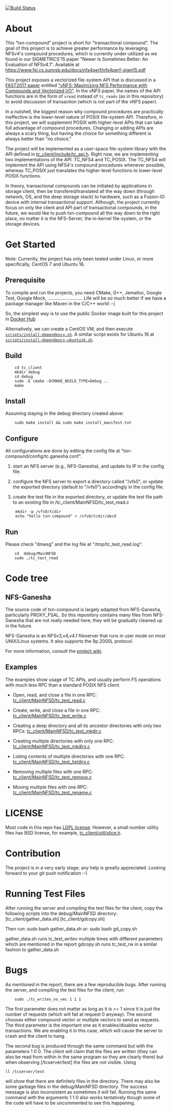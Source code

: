 [![Build
Status](https://travis-ci.org/sbu-fsl/txn-compound.svg?branch=master)](https://travis-ci.org/sbu-fsl/txn-compound)

About
=====
This "txn-compound" project is short for "transactional compound".  The goal of
this project is to achieve greater performance by leveraging NFSv4's compound
procedures, which is currently under-utilized as we found in our SIGMETRICS'15
paper "Newer Is Sometimes Better: An Evaluation of NFSv4.1". Available at
https://www.fsl.cs.sunysb.edu/docs/nfs4perf/nfs4perf-sigm15.pdf

This project exposes a vectorized file-system API that is discussed in a
[FAST2017 paper][vNFS-talk] entitled ["vNFS: Maximizing NFS Performance with
Compounds and Vectorized I/O"][vNFS-pdf].  In the vNFS paper, the names of the
API functions are in the form of ``vread`` instead of ``tc_readv`` (as in this
repository) to avoid discussion of transaction (which is not part of the
vNFS paper).

In a nutshell, the biggest reason why compound procedures are practically
ineffective is the lower-level nature of POSIX file-system API.  Therefore, in
this project, we will supplement POSIX with higher-level APIs that can take
full advantage of compound procedures.  Changing or adding APIs are always a
scary thing, but having the choice for something different is always better
than "no choice."

The project will be implemented as a user-space file-system library with the
API defined in [tc_client/include/tc_api.h](tc_client/include/tc_api.h).  Right
now, we are implementing two implementations of the API: TC_NFS4 and TC_POSIX.
The TC_NFS4 will implement the API using NFS4's compound procedures whenever
possible, whereas TC_POSIX just translates the higher-level functions to
lower-level POSIX functions.

In theory, transactional compounds can be initiated by applications in storage
client, then be transfered/translated all the way down (through network, OS, and
the deep storage stack) to hardware, such as a Fusion-IO device with internal
transactional support.  Although, the project currently focus on only the
client and API part of transactional compounds, in the future, we would like to
push txn-compound all the way down to the right place, no matter it is the
NFS-Server, the in-kernel file-system, or the storage devices.

Get Started
===========
Note: Currently, the project has only been tested under Linux, or more
specifically, CentOS 7 and Ubuntu 16.

Prerequisite
------------
To compile and run the projects, you need CMake, G++, Jemalloc, Google Test,
Google Mock, ........................... Life will be so much better if we
have a package manager like Maven in the C/C++ world :-(

So, the simplest way is to use the public Docker image built for this project
in [Docker Hub](https://hub.docker.com/r/mingchen/tc-client/)

Alternatively, we can create a CentOS VM, and then execute
[`scripts/install-dependency.sh`](scripts/install-dependency.sh).  A similar
script exists for Ubuntu 16 at
[`scripts/install-dependency-ubuntu16.sh`](scripts/install-dependency-ubuntu16.sh).

Build
-----

        cd tc_client
        mkdir debug
        cd debug
        sudo -E cmake -DCMAKE_BUILD_TYPE=Debug ..
        make

Install
-------
Assuming staying in the debug directory created above:

        sudo make install && sudo make install_manifest.txt

Configure
---------
All configurations are done by editing the config file at
"txn-compound/config/tc.ganesha.conf".

1. start an NFS server (e.g., NFS-Ganesha), and update its IP in the config
   file.

2. configure the NFS server to export a directory called "/vfs0", or update the
   exported directory (default to "/vfs0") accordingly in the config file.

3. create the test file in the exported directory, or update the test file path
   to an existing file in <txn-compound>/tc_client/MainNFSD/tc_test_read.c

        mkdir -p /vfs0/tcdir
        echo "hello txn-compound" > /vfs0/tcdir/abcd

Run
---
Please check "dmesg" and the log file at "/tmp/tc_test_read.log":

        cd  debug/MainNFSD
        sudo ./tc_test_read


Code tree
=========

NFS-Ganesha
-----------
The source code of txn-compound is largely adapted from NFS-Ganesha,
particularly PROXY_FSAL.  So this repository contains many files from
NFS-Ganesha that are not really needed here; they will be gradually cleaned up
in the future.

NFS-Ganesha is an NFSv3,v4,v4.1 fileserver that runs in user mode on most
UNIX/Linux systems.  It also supports the 9p.2000L protocol.

For more information, consult the [project wiki](https://github.com/nfs-ganesha/nfs-ganesha/wiki).

Examples
--------
The examples show usage of TC APIs, and usually perform FS operations with much
less RPC than a standard POSIX NFS client.

- Open, read, and close a file in one RPC:
[tc_client/MainNFSD/tc_test_read.c](tc_client/MainNFSD/tc_test_read.c)

- Create, write, and close a file in one RPC:
[tc_client/MainNFSD/tc_test_write.c](tc_client/MainNFSD/tc_test_write.c)

- Creating a deep directory and all its ancestor directories with only two
RPCs: [tc_client/MainNFSD/tc_test_mkdir.c](tc_client/MainNFSD/tc_test_mkdir.c)

- Creating multiple directories with only one RPC:
[tc_client/MainNFSD/tc_test_mkdirs.c](tc_client/MainNFSD/tc_test_mkdirs.c)

- Listing contents of multiple directories with one RPC:
[tc_client/MainNFSD/tc_test_listdirs.c](tc_client/MainNFSD/tc_test_listdirs.c)

- Removing multiple files with one RPC:
[tc_client/MainNFSD/tc_test_remove.c](tc_client/MainNFSD/tc_test_remove.c)

- Moving multiple files with one RPC:
[tc_client/MainNFSD/tc_test_rename.c](tc_client/MainNFSD/tc_test_rename.c)

LICENSE
=======
Most code in this repo has [LGPL license](tc_client/LICENSE.txt).  However, a
small number utility files has BSD license, for example,
[tc_client/util/slice.h](tc_client/util/slice.h).

Contribution
============
The project is in a very early stage; any help is greatly appreciated.
Looking forward to your git push notification :-)

[vNFS-talk]: https://www.usenix.org/conference/fast17/technical-sessions/presentation/chen
[vNFS-pdf]: http://www.fsl.cs.sunysb.edu/docs/nfs4perf/vnfs-fast17.pdf

Running Test Files
============
After running the server and compiling the test files for the client, copy the following scripts
into the debug/MainNFSD directory:
[tc_client/gather_data.sh]
[tc_client/gdcopy.sh]

Then run:
		sudo bash gather_data.sh
or:
		sudo bash gd_copy.sh

gather_data.sh runs tc_test_writev multiple times with different parameters which are mentioned in the report
gdcopy.sh runs tc_test_rw in a similar fashion to gather_data.sh

Bugs
============
As mentioned in the report, there are a few reproducible bugs.
After running the server, and compiling the test files for the client, run:

		sudo ./tc_writev_no_vec 1 1 1

The first parameter does not matter as long as it is >= 1 since it is just the number of requests
(which will fail at request 0 anyway). The second chooses either compound vector or multiple vectors to send as
requests. The third parameter is the important one as it enables/disables vector transactions. We are enabling it
in this case, which will cause the server to crash and the client to hang.

The second bug is produced through the same command but with the parameters 1 0 0. The client will claim that the files
are written (they can also be read from within in the same program so they are clearly there) but when observing
[/tcserver/test] the files are not visible. Using

	ll /tcserver/test

will show that there are definitely files in the directory. There may also be some garbage files in the debug/MainNFSD
directory. The success message is also inconsistent as sometimes it will fail.
Running the same command with the arguments 1 1 0 also works tentatively though some of the code will have to be
uncommented to see this happening.
